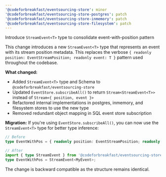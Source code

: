 ```yaml
---
'@codeforbreakfast/eventsourcing-store': minor
'@codeforbreakfast/eventsourcing-store-postgres': patch
'@codeforbreakfast/eventsourcing-store-inmemory': patch
'@codeforbreakfast/eventsourcing-store-filesystem': patch
---
```


Introduce `StreamEvent<T>` type to consolidate event-with-position pattern

This change introduces a new `StreamEvent<T>` type that represents an event with its stream position metadata. This replaces the verbose `{ readonly position: EventStreamPosition; readonly event: T }` pattern used throughout the codebase.

**What changed:**

- Added `StreamEvent<T>` type and Schema to `@codeforbreakfast/eventsourcing-store`
- Updated `EventStore.subscribeAll()` to return `Stream<StreamEvent<T>>` instead of `Stream<{ position, event }>`
- Refactored internal implementations in postgres, inmemory, and filesystem stores to use the new type
- Removed redundant object mapping in SQL event store subscription

**Migration:**
If you're using `EventStore.subscribeAll()`, you can now use the `StreamEvent<T>` type for better type inference:

```typescript
// Before
type EventWithPos = { readonly position: EventStreamPosition; readonly event: MyEvent };

// After
import { type StreamEvent } from '@codeforbreakfast/eventsourcing-store';
type EventWithPos = StreamEvent<MyEvent>;
```

The change is backward compatible as the structure remains identical.
